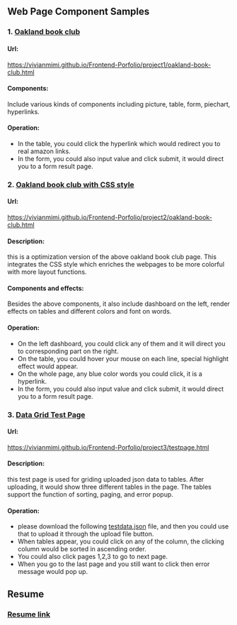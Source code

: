 ## Web Page Component Samples

 ### 1. [Oakland book club](https://vivianmimi.github.io/Frontend-Porfolio/project1/oakland-book-club.html)
 
   #### Url: 
   
   https://vivianmimi.github.io/Frontend-Porfolio/project1/oakland-book-club.html
   #### Components: 
   Include various kinds of components including picture, table, form, piechart, hyperlinks. 
   #### Operation: 
   * In the table, you could click the hyperlink which would redirect you to real amazon links. 
   * In the form, you could also input value and click submit, it would direct you to a form result page. 
 ### 2. [Oakland book club with CSS style](https://vivianmimi.github.io/Frontend-Porfolio/project2/oakland-book-club.html)
   #### Url: 
   https://vivianmimi.github.io/Frontend-Porfolio/project2/oakland-book-club.html
   #### Description: 
   this is a optimization version of the above oakland book club page. This integrates the CSS style which     enriches the  webpages to be more colorful with more layout functions.
   #### Components and effects: 
   Besides the above components, it also include dashboard on the left, render effects on tables and different colors and font on words.
   #### Operation: 
   * On the left dashboard, you could click any of them and it will direct you to corresponding part on the right.
   * On the table, you could hover your mouse on each line, special highlight effect would appear.
   * On the whole page, any blue color words you could click, it is a hyperlink.
   * In the form, you could also input value and click submit, it would direct you to a form result page.
 ### 3. [Data Grid Test Page](https://vivianmimi.github.io/Frontend-Porfolio/project3/testpage.html)
   #### Url: 
   https://vivianmimi.github.io/Frontend-Porfolio/project3/testpage.html
   #### Description: 
   this test page is used for griding uploaded json data to tables. After uploading, it would show three different tables in the page. The tables support the function of sorting, paging, and error popup.
   #### Operation: 
   * please download the following [testdata.json](https://vivianmimi.github.io/Frontend-Porfolio/project3/testdata/testdata.json) file, and then you could use that to upload it through the upload file button.
   * When tables appear, you could click on any of the column, the clicking column would be sorted in ascending order.
   * You could also click pages 1,2,3 to go to next page.
   * When you go to the last page and you still want to click then error message would pop up.

## Resume

### [Resume link](https://vivianmimi.github.io/Frontend-Porfolio/resume.pdf)

